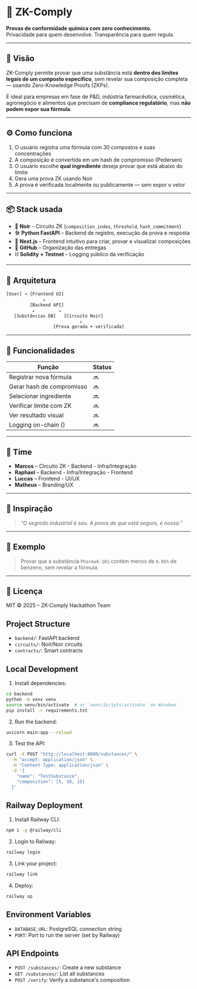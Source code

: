 # 🔬 ZK-Comply

**Provas de conformidade química com zero conhecimento.**  
Privacidade para quem desenvolve. Transparência para quem regula.

---

## 🚀 Visão

ZK-Comply permite provar que uma substância está **dentro dos limites legais de um composto específico**, sem revelar sua composição completa — usando Zero-Knowledge Proofs (ZKPs).

É ideal para empresas em fase de P&D, indústria farmacêutica, cosmética, agronegócio e alimentos que precisam de **compliance regulatório**, mas **não podem expor sua fórmula**.

---

## ⚙️ Como funciona

1. O usuário registra uma fórmula com 30 compostos e suas concentrações
2. A composição é convertida em um hash de compromisso (Pedersen)
3. O usuário escolhe **qual ingrediente** deseja provar que está abaixo do limite
4. Gera uma prova ZK usando Noir
5. A prova é verificada localmente ou publicamente — sem expor o vetor

---

## 📦 Stack usada

- 🧠 **Noir** – Circuito ZK (`composition_index`, `threshold`, `hash_commitment`)
- 🛠️ **Python FastAPI** – Backend de registro, execução da prova e resposta
- 🎨 **Next.js** – Frontend intuitivo para criar, provar e visualizar composições
- 🧾 **GitHub** – Organização das entregas
- ⛓️ **Solidity + Testnet** – Logging público da verificação

---

## 📐 Arquitetura

```txt
[User] → [Frontend UI]
              ↓
         [Backend API]
          ↙         ↘
   [Substâncias DB]   [Circuito Noir]
                            ↓
                  [Prova gerada + verificada]
```

---

## 🧩 Funcionalidades

| Função                      | Status |
|----------------------------|--------|
| Registrar nova fórmula     | 🔜     |
| Gerar hash de compromisso  | 🔜     |
| Selecionar ingrediente     | 🔜     |
| Verificar limite com ZK    | 🔜     |
| Ver resultado visual       | 🔜     |
| Logging on-chain ()        | 🔜     |


---

## 📌 Time

- **Marcos** – Circuito ZK - Backend - Infra/Integração
- **Raphael** – Backend - Infra/Integração - Frontend
- **Luccas** – Frontend - UI/UX
- **Matheus** – Branding/UX

---

## 🧠 Inspiração

> *"O segredo industrial é seu. A prova de que está seguro, é nossa."*

---

## 🧪 Exemplo

> Provar que a substância `PharmaX-101` contém menos de `0.95%` de benzeno, sem revelar a fórmula.

---

## 📃 Licença

MIT © 2025 – ZK-Comply Hackathon Team

## Project Structure

- `backend/`: FastAPI backend
- `circuits/`: Noir/Noir circuits
- `contracts/`: Smart contracts

## Local Development

1. Install dependencies:
```bash
cd backend
python -m venv venv
source venv/bin/activate  # or `venv\Scripts\activate` on Windows
pip install -r requirements.txt
```

2. Run the backend:
```bash
uvicorn main:app --reload
```

3. Test the API:
```bash
curl -X POST "http://localhost:8000/substances/" \
  -H "accept: application/json" \
  -H "Content-Type: application/json" \
  -d '{
    "name": "TestSubstance",
    "composition": [5, 10, 15]
  }'
```

## Railway Deployment

1. Install Railway CLI:
```bash
npm i -g @railway/cli
```

2. Login to Railway:
```bash
railway login
```

3. Link your project:
```bash
railway link
```

4. Deploy:
```bash
railway up
```

## Environment Variables

- `DATABASE_URL`: PostgreSQL connection string
- `PORT`: Port to run the server (set by Railway)

## API Endpoints

- `POST /substances/`: Create a new substance
- `GET /substances/`: List all substances
- `POST /verify`: Verify a substance's composition
